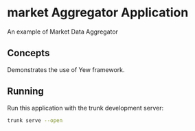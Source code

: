 # market Aggregator Application

An example of Market Data Aggregator

## Concepts

Demonstrates the use of Yew framework.

## Running

Run this application with the trunk development server:

```bash
trunk serve --open
```
